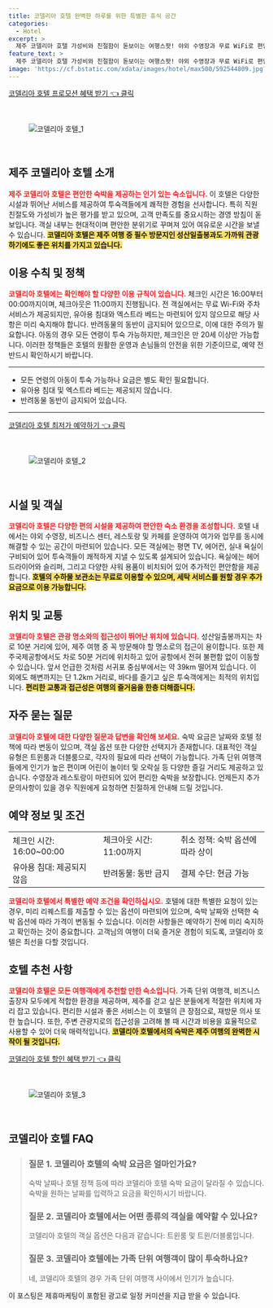 ```yaml
---
title: 코델리아 호텔 완벽한 하루를 위한 특별한 휴식 공간
categories:
  - Hotel
excerpt: >
  제주 코델리아 호텔 가성비와 친절함이 돋보이는 여행스팟! 야외 수영장과 무료 WiFi로 편안한 숙박을 즐기고 성산일출봉과 가까운 위치에서 제주를 만끽해보세요.
feature_text: >
  제주 코델리아 호텔 가성비와 친절함이 돋보이는 여행스팟! 야외 수영장과 무료 WiFi로 편안한 숙박을 즐기고 성산일출봉과 가까운 위치에서 제주를 만끽해보세요.
image: 'https://cf.bstatic.com/xdata/images/hotel/max500/592544809.jpg?k=4e38c77a0fcf4f6711bb23a9c40051d1665ee41dd176c8cef1c8b6b5c0414374&o=&hp=1'
---
```


<p><a class="modoo-button" href="https://tinyurl.com/29ogj2bj" rel="nofollow noopener">코델리아 호텔 프로모션 혜택 받기 👈 클릭</a></p><br/>
<figure class="image"><img alt="코델리아 호텔_1" src="https://cf.bstatic.com/xdata/images/hotel/max1024x768/417672088.jpg?k=4a1a022cf329c06118476e352d170fa9cd3b1e2166f928fa05bb5d97712e3c4e&amp;o=&amp;hp=1"/></figure><br/>

<h2 id="제주코델리아호텔소개">제주 코델리아 호텔 소개</h2>
<p><b><span style="color: #ee2323;">제주 코델리아 호텔은 편안한 숙박을 제공하는 인기 있는 숙소입니다.</span></b> 이 호텔은 다양한 시설과 뛰어난 서비스를 제공하여 투숙객들에게 쾌적한 경험을 선사합니다. 특히 직원 친절도와 가성비가 높은 평가를 받고 있으며, 고객 만족도를 중요시하는 경영 방침이 돋보입니다. 객실 내부는 현대적이며 편안한 분위기로 꾸며져 있어 여유로운 시간을 보낼 수 있습니다. <b><span style="background-color: #ffe066;">코델리아 호텔은 제주 여행 중 필수 방문지인 성산일출봉과도 가까워 관광하기에도 좋은 위치를 가지고 있습니다.</span></b></p>
<h2 id="코델리아호텔이용수칙">이용 수칙 및 정책</h2>
<p><b><span style="color: #ee2323;">코델리아 호텔에는 확인해야 할 다양한 이용 규칙이 있습니다.</span></b> 체크인 시간은 16:00부터 00:00까지이며, 체크아웃은 11:00까지 진행됩니다. 전 객실에서는 무료 Wi-Fi와 주차 서비스가 제공되지만, 유아용 침대와 엑스트라 베드는 마련되어 있지 않으므로 해당 사항은 미리 숙지해야 합니다. 반려동물의 동반이 금지되어 있으므로, 이에 대한 주의가 필요합니다. 아동의 경우 모든 연령이 투숙 가능하지만, 체크인은 만 20세 이상만 가능합니다. 이러한 정책들은 호텔의 원활한 운영과 손님들의 안전을 위한 기준이므로, 예약 전 반드시 확인하시기 바랍니다.</p>
<hr/>
<ul>
<li>모든 연령의 아동이 투숙 가능하나 요금은 별도 확인 필요합니다.</li>
<li>유아용 침대 및 엑스트라 베드는 제공되지 않습니다.</li>
<li>반려동물 동반이 금지되어 있습니다.</li>
</ul>
<hr/>
<p><a class="modoo-button" href="https://tinyurl.com/29ogj2bj" rel="nofollow noopener">코델리아 호텔 최저가 예약하기 👈 클릭</a></p><br/>
<figure class="image"><img alt="코델리아 호텔_2" src="https://cf.bstatic.com/xdata/images/hotel/max500/592544809.jpg?k=4e38c77a0fcf4f6711bb23a9c40051d1665ee41dd176c8cef1c8b6b5c0414374&amp;o=&amp;hp=1"/></figure><br/>
<h2 id="코델리아호텔시설및객실">시설 및 객실</h2>
<p><b><span style="color: #ee2323;">코델리아 호텔은 다양한 편의 시설을 제공하여 편안한 숙소 환경을 조성합니다.</span></b> 호텔 내에서는 야외 수영장, 비즈니스 센터, 레스토랑 및 카페를 운영하여 여가와 업무를 동시에 해결할 수 있는 공간이 마련되어 있습니다. 모든 객실에는 평면 TV, 에어컨, 실내 욕실이 구비되어 있어 투숙객들이 쾌적하게 지낼 수 있도록 설계되어 있습니다. 욕실에는 헤어드라이어와 슬리퍼, 그리고 다양한 샤워 용품이 비치되어 있어 추가적인 편안함을 제공합니다. <b><span style="background-color: #ffe066;">호텔의 수하물 보관소는 무료로 이용할 수 있으며, 세탁 서비스를 원할 경우 추가 요금으로 이용 가능합니다.</span></b></p>
<h2 id="코델리아호텔위치및교통">위치 및 교통</h2>
<p><b><span style="color: #ee2323;">코델리아 호텔은 관광 명소와의 접근성이 뛰어난 위치에 있습니다.</span></b> 성산일출봉까지는 차로 10분 거리에 있어, 제주 여행 중 꼭 방문해야 할 명소로의 접근이 용이합니다. 또한 제주국제공항에서도 차로 50분 거리에 위치하고 있어 공항에서 전혀 불편함 없이 이동할 수 있습니다. 앞서 언급한 것처럼 서귀포 중심부에서는 약 39km 떨어져 있습니다. 이 외에도 해변까지는 단 1.2km 거리로, 바다를 즐기고 싶은 투숙객에게는 최적의 위치입니다. <b><span style="background-color: #ffe066;">편리한 교통과 접근성은 여행의 즐거움을 한층 더해줍니다.</span></b></p>
<h2 id="코델리아호텔자주묻는질문">자주 묻는 질문</h2>
<p><b><span style="color: #ee2323;">코델리아 호텔에 대한 다양한 질문과 답변을 확인해 보세요.</span></b> 숙박 요금은 날짜와 호텔 정책에 따라 변동이 있으며, 객실 옵션 또한 다양한 선택지가 존재합니다. 대표적인 객실 유형은 트윈룸과 더블룸으로, 각자의 필요에 따라 선택이 가능합니다. 가족 단위 여행객들에게 인기가 높은 편이며 어린이 놀이터 및 오락실 등 다양한 즐길 거리도 제공하고 있습니다. 수영장과 레스토랑이 마련되어 있어 편리한 숙박을 보장합니다. 언제든지 추가 문의사항이 있을 경우 직원에게 요청하면 친절하게 안내해 드릴 것입니다.</p>
<h2 id="코델리아호텔예약정보">예약 정보 및 조건</h2>
<table>
<tr>
<td>체크인 시간: 16:00~00:00</td>
<td>체크아웃 시간: 11:00까지</td>
<td>취소 정책: 숙박 옵션에 따라 상이</td>
</tr>
<tr>
<td>유아용 침대: 제공되지 않음</td>
<td>반려동물: 동반 금지</td>
<td>결제 수단: 현금 가능</td>
</tr>
</table>
<p><b><span style="color: #ee2323;">코델리아 호텔에서 특별한 예약 조건을 확인하십시오.</span></b> 호텔에 대한 특별한 요청이 있는 경우, 미리 리퀘스트를 제출할 수 있는 옵션이 마련되어 있으며, 숙박 날짜와 선택한 숙박 옵션에 따라 가격이 변동될 수 있습니다. 이러한 사항들은 예약하기 전에 미리 숙지하고 확인하는 것이 중요합니다. 고객님의 여행이 더욱 즐거운 경험이 되도록, 코델리아 호텔은 최선을 다할 것입니다.</p>
<h2 id="코델리아호텔추천사항">호텔 추천 사항</h2>
<p><b><span style="color: #ee2323;">코델리아 호텔은 모든 여행객에게 추천할 만한 숙소입니다.</span></b> 가족 단위 여행객, 비즈니스 출장자 모두에게 적합한 환경을 제공하며, 제주를 걷고 싶은 분들에게 적절한 위치에 자리 잡고 있습니다. 편리한 시설과 좋은 서비스는 이 호텔의 큰 장점으로, 재방문 의사 또한 높습니다. 또한, 주변 관광지로의 접근성을 고려해 볼 때 시간과 비용을 효율적으로 사용할 수 있어 더욱 매력적입니다. <b><span style="background-color: #ffe066;">코델리아 호텔에서의 숙박은 제주 여행의 완벽한 시작이 될 것입니다.</span></b></p>

<p><a class="modoo-button" href="https://tinyurl.com/29ogj2bj" rel="nofollow noopener">코델리아 호텔 할인 혜택 받기 👈 클릭</a></p><br>

<figure class="image"><img src="https://cf.bstatic.com/xdata/images/hotel/max500/417670792.jpg?k=e003daa3b6215d664d5c7cfb062f2af532f94924b714f936243b197e105abf70&o=&hp=1" alt="코델리아 호텔_3"></figure><br>
<h2 id="코델리아 호텔_FAQ">코델리아 호텔 FAQ</h2>
<div itemscope="" itemtype="https://schema.org/FAQPage"> <blockquote> <div itemscope="" itemprop="mainEntity" itemtype="https://schema.org/Question"> <h3 id="질문_1" itemprop="name">질문 1. 코델리아 호텔의 숙박 요금은 얼마인가요?</h3> <div itemscope="" itemprop="acceptedAnswer" itemtype="https://schema.org/Answer"> <span itemprop="text"> <p>숙박 날짜나 호텔 정책 등에 따라 코델리아 호텔 숙박 요금이 달라질 수 있습니다. 숙박을 원하는 날짜를 입력하고 요금을 확인하시기 바랍니다.</p> </span> </div> </div> <div itemscope="" itemprop="mainEntity" itemtype="https://schema.org/Question"> <h3 id="질문_2" itemprop="name">질문 2. 코델리아 호텔에서는 어떤 종류의 객실을 예약할 수 있나요?</h3> <div itemscope="" itemprop="acceptedAnswer" itemtype="https://schema.org/Answer"> <span itemprop="text"> <p>코델리아 호텔의 객실 옵션은 다음과 같습니다: 트윈룸 및 트윈/더블룸입니다.</p> </span> </div> </div> <div itemscope="" itemprop="mainEntity" itemtype="https://schema.org/Question"> <h3 id="질문_3" itemprop="name">질문 3. 코델리아 호텔에는 가족 단위 여행객이 많이 투숙하나요?</h3> <div itemscope="" itemprop="acceptedAnswer" itemtype="https://schema.org/Answer"> <span itemprop="text"> <p>네, 코델리아 호텔의 경우 가족 단위 여행객 사이에서 인기가 높습니다.</p> </span> </div> </div> </blockquote> </div><p>이 포스팅은 제휴마케팅이 포함된 광고로 일정 커미션을 지급 받을 수 있습니다.</p>

